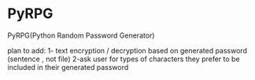 # PyRPG
PyRPG(Python Random Password Generator)

plan to add:
1- text encryption / decryption based on generated password (sentence , not file)
2-ask user for types of characters they prefer to be included in their generated password
